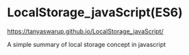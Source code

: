 # LocalStorage_javaScript(ES6)
https://tanyaswarup.github.io/LocalStorage_javaScript/

A simple summary of local storage concept in javascript
